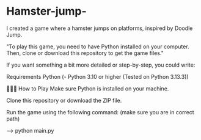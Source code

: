 # Hamster-jump-
I created a game where a hamster jumps on platforms, inspired by Doodle Jump.


"To play this game, you need to have Python installed on your computer. Then, clone or download this repository to get the game files."

If you want something a bit more detailed or step-by-step, you could write:

Requirements
Python (- Python 3.10 or higher (Tested on Python 3.13.3))

🤩🤩🤩
How to Play
Make sure Python is installed on your machine.

Clone this repository or download the ZIP file.

Run the game using the following command:
(make sure you are in correct path)

--> python main.py
